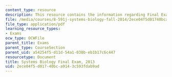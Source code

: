```yaml
---
content_type: resource
description: This resource contains the information regarding Final Exam, 2013.
file: /media/courses/8-591j-systems-biology-fall-2014/2ece04f5d01740bca9143c593fdab9ad_MIT8_591JF14_FinalExam_2013.pdf
file_type: application/pdf
learning_resource_types:
- Exams
ocw_type: OCWFile
parent_title: Exams
parent_type: CourseSection
parent_uid: a54254f5-d11d-54a1-030b-eb1b17c6c447
resourcetype: Document
title: Systems Biology Final Exam, 2013
uid: 2ece04f5-d017-40bc-a914-3c593fdab9ad
---
```

